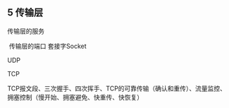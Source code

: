 ## 5 传输层

传输层的服务

​	传输层的端口 套接字Socket

UDP

TCP

​	TCP报文段、三次握手、四次挥手、TCP的可靠传输（确认和重传）、流量监控、拥塞控制（慢开始、拥塞避免、快重传、快恢复）